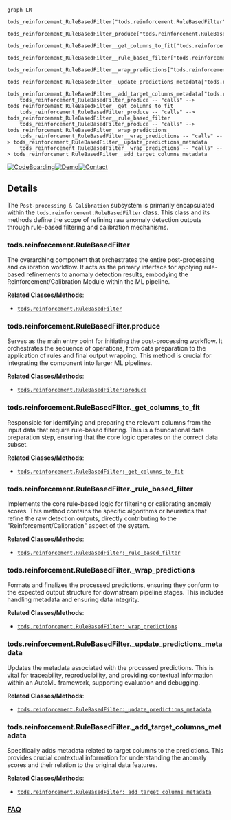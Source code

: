 ```mermaid
graph LR
    tods_reinforcement_RuleBasedFilter["tods.reinforcement.RuleBasedFilter"]
    tods_reinforcement_RuleBasedFilter_produce["tods.reinforcement.RuleBasedFilter.produce"]
    tods_reinforcement_RuleBasedFilter__get_columns_to_fit["tods.reinforcement.RuleBasedFilter._get_columns_to_fit"]
    tods_reinforcement_RuleBasedFilter__rule_based_filter["tods.reinforcement.RuleBasedFilter._rule_based_filter"]
    tods_reinforcement_RuleBasedFilter__wrap_predictions["tods.reinforcement.RuleBasedFilter._wrap_predictions"]
    tods_reinforcement_RuleBasedFilter__update_predictions_metadata["tods.reinforcement.RuleBasedFilter._update_predictions_metadata"]
    tods_reinforcement_RuleBasedFilter__add_target_columns_metadata["tods.reinforcement.RuleBasedFilter._add_target_columns_metadata"]
    tods_reinforcement_RuleBasedFilter_produce -- "calls" --> tods_reinforcement_RuleBasedFilter__get_columns_to_fit
    tods_reinforcement_RuleBasedFilter_produce -- "calls" --> tods_reinforcement_RuleBasedFilter__rule_based_filter
    tods_reinforcement_RuleBasedFilter_produce -- "calls" --> tods_reinforcement_RuleBasedFilter__wrap_predictions
    tods_reinforcement_RuleBasedFilter__wrap_predictions -- "calls" --> tods_reinforcement_RuleBasedFilter__update_predictions_metadata
    tods_reinforcement_RuleBasedFilter__wrap_predictions -- "calls" --> tods_reinforcement_RuleBasedFilter__add_target_columns_metadata
```

[![CodeBoarding](https://img.shields.io/badge/Generated%20by-CodeBoarding-9cf?style=flat-square)](https://github.com/CodeBoarding/GeneratedOnBoardings)[![Demo](https://img.shields.io/badge/Try%20our-Demo-blue?style=flat-square)](https://www.codeboarding.org/demo)[![Contact](https://img.shields.io/badge/Contact%20us%20-%20contact@codeboarding.org-lightgrey?style=flat-square)](mailto:contact@codeboarding.org)

## Details

The `Post-processing & Calibration` subsystem is primarily encapsulated within the `tods.reinforcement.RuleBasedFilter` class. This class and its methods define the scope of refining raw anomaly detection outputs through rule-based filtering and calibration mechanisms.

### tods.reinforcement.RuleBasedFilter
The overarching component that orchestrates the entire post-processing and calibration workflow. It acts as the primary interface for applying rule-based refinements to anomaly detection results, embodying the Reinforcement/Calibration Module within the ML pipeline.


**Related Classes/Methods**:

- <a href="https://github.com/datamllab/tods/blob/master/tods/reinforcement/RuleBasedFilter.py" target="_blank" rel="noopener noreferrer">`tods.reinforcement.RuleBasedFilter`</a>


### tods.reinforcement.RuleBasedFilter.produce
Serves as the main entry point for initiating the post-processing workflow. It orchestrates the sequence of operations, from data preparation to the application of rules and final output wrapping. This method is crucial for integrating the component into larger ML pipelines.


**Related Classes/Methods**:

- <a href="https://github.com/datamllab/tods/blob/master/tods/reinforcement/RuleBasedFilter.py" target="_blank" rel="noopener noreferrer">`tods.reinforcement.RuleBasedFilter:produce`</a>


### tods.reinforcement.RuleBasedFilter._get_columns_to_fit
Responsible for identifying and preparing the relevant columns from the input data that require rule-based filtering. This is a foundational data preparation step, ensuring that the core logic operates on the correct data subset.


**Related Classes/Methods**:

- <a href="https://github.com/datamllab/tods/blob/master/tods/reinforcement/RuleBasedFilter.py" target="_blank" rel="noopener noreferrer">`tods.reinforcement.RuleBasedFilter:_get_columns_to_fit`</a>


### tods.reinforcement.RuleBasedFilter._rule_based_filter
Implements the core rule-based logic for filtering or calibrating anomaly scores. This method contains the specific algorithms or heuristics that refine the raw detection outputs, directly contributing to the "Reinforcement/Calibration" aspect of the system.


**Related Classes/Methods**:

- <a href="https://github.com/datamllab/tods/blob/master/tods/reinforcement/RuleBasedFilter.py" target="_blank" rel="noopener noreferrer">`tods.reinforcement.RuleBasedFilter:_rule_based_filter`</a>


### tods.reinforcement.RuleBasedFilter._wrap_predictions
Formats and finalizes the processed predictions, ensuring they conform to the expected output structure for downstream pipeline stages. This includes handling metadata and ensuring data integrity.


**Related Classes/Methods**:

- <a href="https://github.com/datamllab/tods/blob/master/tods/reinforcement/RuleBasedFilter.py" target="_blank" rel="noopener noreferrer">`tods.reinforcement.RuleBasedFilter:_wrap_predictions`</a>


### tods.reinforcement.RuleBasedFilter._update_predictions_metadata
Updates the metadata associated with the processed predictions. This is vital for traceability, reproducibility, and providing contextual information within an AutoML framework, supporting evaluation and debugging.


**Related Classes/Methods**:

- <a href="https://github.com/datamllab/tods/blob/master/tods/reinforcement/RuleBasedFilter.py" target="_blank" rel="noopener noreferrer">`tods.reinforcement.RuleBasedFilter:_update_predictions_metadata`</a>


### tods.reinforcement.RuleBasedFilter._add_target_columns_metadata
Specifically adds metadata related to target columns to the predictions. This provides crucial contextual information for understanding the anomaly scores and their relation to the original data features.


**Related Classes/Methods**:

- <a href="https://github.com/datamllab/tods/blob/master/tods/reinforcement/RuleBasedFilter.py" target="_blank" rel="noopener noreferrer">`tods.reinforcement.RuleBasedFilter:_add_target_columns_metadata`</a>




### [FAQ](https://github.com/CodeBoarding/GeneratedOnBoardings/tree/main?tab=readme-ov-file#faq)